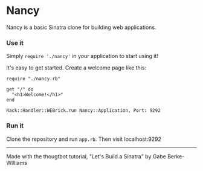 # Nancy

Nancy is a basic Sinatra clone for building web applications.

### Use it

Simply `require './nancy'` in your application to start using it!

It's easy to get started. Create a welcome page like this:

```
require "./nancy.rb"

get "/" do
  "<h1>Welcome!</h1>"
end

Rack::Handler::WEBrick.run Nancy::Application, Port: 9292
```

### Run it

Clone the repository and run `app.rb`. Then visit localhost:9292

___
Made with the thougtbot tutorial, "Let's Build a Sinatra" by Gabe Berke-Williams